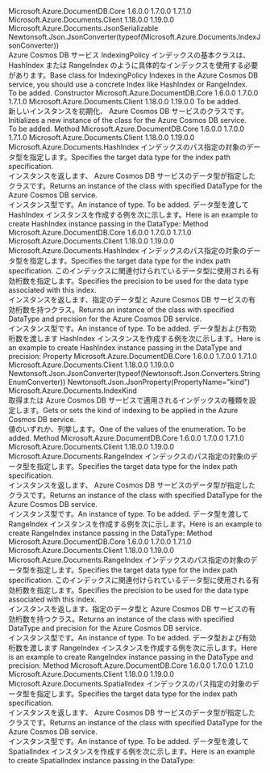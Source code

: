 <Type Name="Index" FullName="Microsoft.Azure.Documents.Index">
  <TypeSignature Language="C#" Value="public abstract class Index : Microsoft.Azure.Documents.JsonSerializable" />
  <TypeSignature Language="ILAsm" Value=".class public auto ansi abstract beforefieldinit Index extends Microsoft.Azure.Documents.JsonSerializable" />
  <TypeSignature Language="DocId" Value="T:Microsoft.Azure.Documents.Index" />
  <TypeSignature Language="VB.NET" Value="Public MustInherit Class Index&#xA;Inherits JsonSerializable" />
  <TypeSignature Language="F#" Value="type Index = class&#xA;    inherit JsonSerializable" />
  <AssemblyInfo>
    <AssemblyName>Microsoft.Azure.DocumentDB.Core</AssemblyName>
    <AssemblyVersion>1.6.0.0</AssemblyVersion>
    <AssemblyVersion>1.7.0.0</AssemblyVersion>
    <AssemblyVersion>1.7.1.0</AssemblyVersion>
  </AssemblyInfo>
  <AssemblyInfo>
    <AssemblyName>Microsoft.Azure.Documents.Client</AssemblyName>
    <AssemblyVersion>1.18.0.0</AssemblyVersion>
    <AssemblyVersion>1.19.0.0</AssemblyVersion>
  </AssemblyInfo>
  <Base>
    <BaseTypeName>Microsoft.Azure.Documents.JsonSerializable</BaseTypeName>
  </Base>
  <Interfaces />
  <Attributes>
    <Attribute>
      <AttributeName>Newtonsoft.Json.JsonConverter(typeof(Microsoft.Azure.Documents.IndexJsonConverter))</AttributeName>
    </Attribute>
  </Attributes>
  <Docs>
    <summary>
            <span data-ttu-id="8196f-101">Azure Cosmos DB サービス IndexingPolicy インデックスの基本クラスは、HashIndex または RangeIndex のように具体的なインデックスを使用する必要があります。</span><span class="sxs-lookup"><span data-stu-id="8196f-101">Base class for IndexingPolicy Indexes in the Azure Cosmos DB service, you should use a concrete Index like HashIndex or RangeIndex.</span></span>
            </summary>
    <remarks>To be added.</remarks>
  </Docs>
  <Members>
    <Member MemberName=".ctor">
      <MemberSignature Language="C#" Value="protected Index (Microsoft.Azure.Documents.IndexKind kind);" />
      <MemberSignature Language="ILAsm" Value=".method familyhidebysig specialname rtspecialname instance void .ctor(valuetype Microsoft.Azure.Documents.IndexKind kind) cil managed" />
      <MemberSignature Language="DocId" Value="M:Microsoft.Azure.Documents.Index.#ctor(Microsoft.Azure.Documents.IndexKind)" />
      <MemberSignature Language="VB.NET" Value="Protected Sub New (kind As IndexKind)" />
      <MemberSignature Language="F#" Value="new Microsoft.Azure.Documents.Index : Microsoft.Azure.Documents.IndexKind -&gt; Microsoft.Azure.Documents.Index" Usage="new Microsoft.Azure.Documents.Index kind" />
      <MemberType>Constructor</MemberType>
      <AssemblyInfo>
        <AssemblyName>Microsoft.Azure.DocumentDB.Core</AssemblyName>
        <AssemblyVersion>1.6.0.0</AssemblyVersion>
        <AssemblyVersion>1.7.0.0</AssemblyVersion>
        <AssemblyVersion>1.7.1.0</AssemblyVersion>
      </AssemblyInfo>
      <AssemblyInfo>
        <AssemblyName>Microsoft.Azure.Documents.Client</AssemblyName>
        <AssemblyVersion>1.18.0.0</AssemblyVersion>
        <AssemblyVersion>1.19.0.0</AssemblyVersion>
      </AssemblyInfo>
      <Parameters>
        <Parameter Name="kind" Type="Microsoft.Azure.Documents.IndexKind" />
      </Parameters>
      <Docs>
        <param name="kind">To be added.</param>
        <summary>
            <span data-ttu-id="8196f-102">新しいインスタンスを初期化、 <see cref="T:Microsoft.Azure.Documents.Index" /> Azure Cosmos DB サービスのクラスです。</span><span class="sxs-lookup"><span data-stu-id="8196f-102">Initializes a new instance of the <see cref="T:Microsoft.Azure.Documents.Index" /> class for the Azure Cosmos DB service.</span></span>
            </summary>
        <remarks>To be added.</remarks>
      </Docs>
    </Member>
    <Member MemberName="Hash">
      <MemberSignature Language="C#" Value="public static Microsoft.Azure.Documents.HashIndex Hash (Microsoft.Azure.Documents.DataType dataType);" />
      <MemberSignature Language="ILAsm" Value=".method public static hidebysig class Microsoft.Azure.Documents.HashIndex Hash(valuetype Microsoft.Azure.Documents.DataType dataType) cil managed" />
      <MemberSignature Language="DocId" Value="M:Microsoft.Azure.Documents.Index.Hash(Microsoft.Azure.Documents.DataType)" />
      <MemberSignature Language="F#" Value="static member Hash : Microsoft.Azure.Documents.DataType -&gt; Microsoft.Azure.Documents.HashIndex" Usage="Microsoft.Azure.Documents.Index.Hash dataType" />
      <MemberType>Method</MemberType>
      <AssemblyInfo>
        <AssemblyName>Microsoft.Azure.DocumentDB.Core</AssemblyName>
        <AssemblyVersion>1.6.0.0</AssemblyVersion>
        <AssemblyVersion>1.7.0.0</AssemblyVersion>
        <AssemblyVersion>1.7.1.0</AssemblyVersion>
      </AssemblyInfo>
      <AssemblyInfo>
        <AssemblyName>Microsoft.Azure.Documents.Client</AssemblyName>
        <AssemblyVersion>1.18.0.0</AssemblyVersion>
        <AssemblyVersion>1.19.0.0</AssemblyVersion>
      </AssemblyInfo>
      <ReturnValue>
        <ReturnType>Microsoft.Azure.Documents.HashIndex</ReturnType>
      </ReturnValue>
      <Parameters>
        <Parameter Name="dataType" Type="Microsoft.Azure.Documents.DataType" />
      </Parameters>
      <Docs>
        <param name="dataType"><span data-ttu-id="8196f-103">インデックスのパス指定の対象のデータ型を指定します。</span><span class="sxs-lookup"><span data-stu-id="8196f-103">Specifies the target data type for the index path specification.</span></span></param>
        <summary>
            <span data-ttu-id="8196f-104">インスタンスを返します、 <see cref="T:Microsoft.Azure.Documents.HashIndex" /> Azure Cosmos DB サービスのデータ型が指定したクラスです。</span><span class="sxs-lookup"><span data-stu-id="8196f-104">Returns an instance of the <see cref="T:Microsoft.Azure.Documents.HashIndex" /> class with specified DataType for the Azure Cosmos DB service.</span></span>
            </summary>
        <returns><span data-ttu-id="8196f-105">インスタンス<see cref="T:Microsoft.Azure.Documents.HashIndex" />型です。</span><span class="sxs-lookup"><span data-stu-id="8196f-105">An instance of <see cref="T:Microsoft.Azure.Documents.HashIndex" /> type.</span></span></returns>
        <remarks>To be added.</remarks>
        <altmember cref="T:Microsoft.Azure.Documents.DataType" />
        <example>
            <span data-ttu-id="8196f-106">データ型を渡して HashIndex インスタンスを作成する例を次に示します。</span><span class="sxs-lookup"><span data-stu-id="8196f-106">Here is an example to create HashIndex instance passing in the DataType:</span></span>
            <code language="c#"><![CDATA[
            HashIndex hashIndex = Index.Hash(DataType.String);
            ]]></code></example>
      </Docs>
    </Member>
    <Member MemberName="Hash">
      <MemberSignature Language="C#" Value="public static Microsoft.Azure.Documents.HashIndex Hash (Microsoft.Azure.Documents.DataType dataType, short precision);" />
      <MemberSignature Language="ILAsm" Value=".method public static hidebysig class Microsoft.Azure.Documents.HashIndex Hash(valuetype Microsoft.Azure.Documents.DataType dataType, int16 precision) cil managed" />
      <MemberSignature Language="DocId" Value="M:Microsoft.Azure.Documents.Index.Hash(Microsoft.Azure.Documents.DataType,System.Int16)" />
      <MemberSignature Language="F#" Value="static member Hash : Microsoft.Azure.Documents.DataType * int16 -&gt; Microsoft.Azure.Documents.HashIndex" Usage="Microsoft.Azure.Documents.Index.Hash (dataType, precision)" />
      <MemberType>Method</MemberType>
      <AssemblyInfo>
        <AssemblyName>Microsoft.Azure.DocumentDB.Core</AssemblyName>
        <AssemblyVersion>1.6.0.0</AssemblyVersion>
        <AssemblyVersion>1.7.0.0</AssemblyVersion>
        <AssemblyVersion>1.7.1.0</AssemblyVersion>
      </AssemblyInfo>
      <AssemblyInfo>
        <AssemblyName>Microsoft.Azure.Documents.Client</AssemblyName>
        <AssemblyVersion>1.18.0.0</AssemblyVersion>
        <AssemblyVersion>1.19.0.0</AssemblyVersion>
      </AssemblyInfo>
      <ReturnValue>
        <ReturnType>Microsoft.Azure.Documents.HashIndex</ReturnType>
      </ReturnValue>
      <Parameters>
        <Parameter Name="dataType" Type="Microsoft.Azure.Documents.DataType" />
        <Parameter Name="precision" Type="System.Int16" />
      </Parameters>
      <Docs>
        <param name="dataType"><span data-ttu-id="8196f-107">インデックスのパス指定の対象のデータ型を指定します。</span><span class="sxs-lookup"><span data-stu-id="8196f-107">Specifies the target data type for the index path specification.</span></span></param>
        <param name="precision"><span data-ttu-id="8196f-108">このインデックスに関連付けられているデータ型に使用される有効桁数を指定します。</span><span class="sxs-lookup"><span data-stu-id="8196f-108">Specifies the precision to be used for the data type associated with this index.</span></span></param>
        <summary>
            <span data-ttu-id="8196f-109">インスタンスを返します、<see cref="T:Microsoft.Azure.Documents.HashIndex" />指定のデータ型と Azure Cosmos DB サービスの有効桁数を持つクラス。</span><span class="sxs-lookup"><span data-stu-id="8196f-109">Returns an instance of the <see cref="T:Microsoft.Azure.Documents.HashIndex" /> class with specified DataType and precision for the Azure Cosmos DB service.</span></span>
            </summary>
        <returns><span data-ttu-id="8196f-110">インスタンス<see cref="T:Microsoft.Azure.Documents.HashIndex" />型です。</span><span class="sxs-lookup"><span data-stu-id="8196f-110">An instance of <see cref="T:Microsoft.Azure.Documents.HashIndex" /> type.</span></span></returns>
        <remarks>To be added.</remarks>
        <altmember cref="T:Microsoft.Azure.Documents.DataType" />
        <example>
            <span data-ttu-id="8196f-111">データ型および有効桁数を渡します HashIndex インスタンスを作成する例を次に示します。</span><span class="sxs-lookup"><span data-stu-id="8196f-111">Here is an example to create HashIndex instance passing in the DataType and precision:</span></span>
            <code language="c#"><![CDATA[
            HashIndex hashIndex = Index.Hash(DataType.String, 3);
            ]]></code></example>
      </Docs>
    </Member>
    <Member MemberName="Kind">
      <MemberSignature Language="C#" Value="public Microsoft.Azure.Documents.IndexKind Kind { get; }" />
      <MemberSignature Language="ILAsm" Value=".property instance valuetype Microsoft.Azure.Documents.IndexKind Kind" />
      <MemberSignature Language="DocId" Value="P:Microsoft.Azure.Documents.Index.Kind" />
      <MemberSignature Language="VB.NET" Value="Public ReadOnly Property Kind As IndexKind" />
      <MemberSignature Language="F#" Value="member this.Kind : Microsoft.Azure.Documents.IndexKind" Usage="Microsoft.Azure.Documents.Index.Kind" />
      <MemberType>Property</MemberType>
      <AssemblyInfo>
        <AssemblyName>Microsoft.Azure.DocumentDB.Core</AssemblyName>
        <AssemblyVersion>1.6.0.0</AssemblyVersion>
        <AssemblyVersion>1.7.0.0</AssemblyVersion>
        <AssemblyVersion>1.7.1.0</AssemblyVersion>
      </AssemblyInfo>
      <AssemblyInfo>
        <AssemblyName>Microsoft.Azure.Documents.Client</AssemblyName>
        <AssemblyVersion>1.18.0.0</AssemblyVersion>
        <AssemblyVersion>1.19.0.0</AssemblyVersion>
      </AssemblyInfo>
      <Attributes>
        <Attribute>
          <AttributeName>Newtonsoft.Json.JsonConverter(typeof(Newtonsoft.Json.Converters.StringEnumConverter))</AttributeName>
        </Attribute>
        <Attribute>
          <AttributeName>Newtonsoft.Json.JsonProperty(PropertyName="kind")</AttributeName>
        </Attribute>
      </Attributes>
      <ReturnValue>
        <ReturnType>Microsoft.Azure.Documents.IndexKind</ReturnType>
      </ReturnValue>
      <Docs>
        <summary>
            <span data-ttu-id="8196f-112">取得または Azure Cosmos DB サービスで適用されるインデックスの種類を設定します。</span><span class="sxs-lookup"><span data-stu-id="8196f-112">Gets or sets the kind of indexing to be applied in the Azure Cosmos DB service.</span></span>
            </summary>
        <value>
            <span data-ttu-id="8196f-113">値のいずれか、<see cref="T:Microsoft.Azure.Documents.IndexKind" />列挙します。</span><span class="sxs-lookup"><span data-stu-id="8196f-113">One of the values of the <see cref="T:Microsoft.Azure.Documents.IndexKind" /> enumeration.</span></span>
            </value>
        <remarks>To be added.</remarks>
      </Docs>
    </Member>
    <Member MemberName="Range">
      <MemberSignature Language="C#" Value="public static Microsoft.Azure.Documents.RangeIndex Range (Microsoft.Azure.Documents.DataType dataType);" />
      <MemberSignature Language="ILAsm" Value=".method public static hidebysig class Microsoft.Azure.Documents.RangeIndex Range(valuetype Microsoft.Azure.Documents.DataType dataType) cil managed" />
      <MemberSignature Language="DocId" Value="M:Microsoft.Azure.Documents.Index.Range(Microsoft.Azure.Documents.DataType)" />
      <MemberSignature Language="F#" Value="static member Range : Microsoft.Azure.Documents.DataType -&gt; Microsoft.Azure.Documents.RangeIndex" Usage="Microsoft.Azure.Documents.Index.Range dataType" />
      <MemberType>Method</MemberType>
      <AssemblyInfo>
        <AssemblyName>Microsoft.Azure.DocumentDB.Core</AssemblyName>
        <AssemblyVersion>1.6.0.0</AssemblyVersion>
        <AssemblyVersion>1.7.0.0</AssemblyVersion>
        <AssemblyVersion>1.7.1.0</AssemblyVersion>
      </AssemblyInfo>
      <AssemblyInfo>
        <AssemblyName>Microsoft.Azure.Documents.Client</AssemblyName>
        <AssemblyVersion>1.18.0.0</AssemblyVersion>
        <AssemblyVersion>1.19.0.0</AssemblyVersion>
      </AssemblyInfo>
      <ReturnValue>
        <ReturnType>Microsoft.Azure.Documents.RangeIndex</ReturnType>
      </ReturnValue>
      <Parameters>
        <Parameter Name="dataType" Type="Microsoft.Azure.Documents.DataType" />
      </Parameters>
      <Docs>
        <param name="dataType"><span data-ttu-id="8196f-114">インデックスのパス指定の対象のデータ型を指定します。</span><span class="sxs-lookup"><span data-stu-id="8196f-114">Specifies the target data type for the index path specification.</span></span></param>
        <summary>
            <span data-ttu-id="8196f-115">インスタンスを返します、 <see cref="T:Microsoft.Azure.Documents.RangeIndex" /> Azure Cosmos DB サービスのデータ型が指定したクラスです。</span><span class="sxs-lookup"><span data-stu-id="8196f-115">Returns an instance of the <see cref="T:Microsoft.Azure.Documents.RangeIndex" /> class with specified DataType for the Azure Cosmos DB service.</span></span>
            </summary>
        <returns><span data-ttu-id="8196f-116">インスタンス<see cref="T:Microsoft.Azure.Documents.RangeIndex" />型です。</span><span class="sxs-lookup"><span data-stu-id="8196f-116">An instance of <see cref="T:Microsoft.Azure.Documents.RangeIndex" /> type.</span></span></returns>
        <remarks>To be added.</remarks>
        <altmember cref="T:Microsoft.Azure.Documents.DataType" />
        <example>
            <span data-ttu-id="8196f-117">データ型を渡して RangeIndex インスタンスを作成する例を次に示します。</span><span class="sxs-lookup"><span data-stu-id="8196f-117">Here is an example to create RangeIndex instance passing in the DataType:</span></span>
            <code language="c#"><![CDATA[
            RangeIndex rangeIndex = Index.Range(DataType.Number);
            ]]></code></example>
      </Docs>
    </Member>
    <Member MemberName="Range">
      <MemberSignature Language="C#" Value="public static Microsoft.Azure.Documents.RangeIndex Range (Microsoft.Azure.Documents.DataType dataType, short precision);" />
      <MemberSignature Language="ILAsm" Value=".method public static hidebysig class Microsoft.Azure.Documents.RangeIndex Range(valuetype Microsoft.Azure.Documents.DataType dataType, int16 precision) cil managed" />
      <MemberSignature Language="DocId" Value="M:Microsoft.Azure.Documents.Index.Range(Microsoft.Azure.Documents.DataType,System.Int16)" />
      <MemberSignature Language="F#" Value="static member Range : Microsoft.Azure.Documents.DataType * int16 -&gt; Microsoft.Azure.Documents.RangeIndex" Usage="Microsoft.Azure.Documents.Index.Range (dataType, precision)" />
      <MemberType>Method</MemberType>
      <AssemblyInfo>
        <AssemblyName>Microsoft.Azure.DocumentDB.Core</AssemblyName>
        <AssemblyVersion>1.6.0.0</AssemblyVersion>
        <AssemblyVersion>1.7.0.0</AssemblyVersion>
        <AssemblyVersion>1.7.1.0</AssemblyVersion>
      </AssemblyInfo>
      <AssemblyInfo>
        <AssemblyName>Microsoft.Azure.Documents.Client</AssemblyName>
        <AssemblyVersion>1.18.0.0</AssemblyVersion>
        <AssemblyVersion>1.19.0.0</AssemblyVersion>
      </AssemblyInfo>
      <ReturnValue>
        <ReturnType>Microsoft.Azure.Documents.RangeIndex</ReturnType>
      </ReturnValue>
      <Parameters>
        <Parameter Name="dataType" Type="Microsoft.Azure.Documents.DataType" />
        <Parameter Name="precision" Type="System.Int16" />
      </Parameters>
      <Docs>
        <param name="dataType"><span data-ttu-id="8196f-118">インデックスのパス指定の対象のデータ型を指定します。</span><span class="sxs-lookup"><span data-stu-id="8196f-118">Specifies the target data type for the index path specification.</span></span></param>
        <param name="precision"><span data-ttu-id="8196f-119">このインデックスに関連付けられているデータ型に使用される有効桁数を指定します。</span><span class="sxs-lookup"><span data-stu-id="8196f-119">Specifies the precision to be used for the data type associated with this index.</span></span></param>
        <summary>
            <span data-ttu-id="8196f-120">インスタンスを返します、<see cref="T:Microsoft.Azure.Documents.RangeIndex" />指定のデータ型と Azure Cosmos DB サービスの有効桁数を持つクラス。</span><span class="sxs-lookup"><span data-stu-id="8196f-120">Returns an instance of the <see cref="T:Microsoft.Azure.Documents.RangeIndex" /> class with specified DataType and precision for the Azure Cosmos DB service.</span></span>
            </summary>
        <returns><span data-ttu-id="8196f-121">インスタンス<see cref="T:Microsoft.Azure.Documents.RangeIndex" />型です。</span><span class="sxs-lookup"><span data-stu-id="8196f-121">An instance of <see cref="T:Microsoft.Azure.Documents.RangeIndex" /> type.</span></span></returns>
        <remarks>To be added.</remarks>
        <altmember cref="T:Microsoft.Azure.Documents.DataType" />
        <example>
            <span data-ttu-id="8196f-122">データ型および有効桁数を渡します RangeIndex インスタンスを作成する例を次に示します。</span><span class="sxs-lookup"><span data-stu-id="8196f-122">Here is an example to create RangeIndex instance passing in the DataType and precision:</span></span>
            <code language="c#"><![CDATA[
            RangeIndex rangeIndex = Index.Range(DataType.Number, -1);
            ]]></code></example>
      </Docs>
    </Member>
    <Member MemberName="Spatial">
      <MemberSignature Language="C#" Value="public static Microsoft.Azure.Documents.SpatialIndex Spatial (Microsoft.Azure.Documents.DataType dataType);" />
      <MemberSignature Language="ILAsm" Value=".method public static hidebysig class Microsoft.Azure.Documents.SpatialIndex Spatial(valuetype Microsoft.Azure.Documents.DataType dataType) cil managed" />
      <MemberSignature Language="DocId" Value="M:Microsoft.Azure.Documents.Index.Spatial(Microsoft.Azure.Documents.DataType)" />
      <MemberSignature Language="F#" Value="static member Spatial : Microsoft.Azure.Documents.DataType -&gt; Microsoft.Azure.Documents.SpatialIndex" Usage="Microsoft.Azure.Documents.Index.Spatial dataType" />
      <MemberType>Method</MemberType>
      <AssemblyInfo>
        <AssemblyName>Microsoft.Azure.DocumentDB.Core</AssemblyName>
        <AssemblyVersion>1.6.0.0</AssemblyVersion>
        <AssemblyVersion>1.7.0.0</AssemblyVersion>
        <AssemblyVersion>1.7.1.0</AssemblyVersion>
      </AssemblyInfo>
      <AssemblyInfo>
        <AssemblyName>Microsoft.Azure.Documents.Client</AssemblyName>
        <AssemblyVersion>1.18.0.0</AssemblyVersion>
        <AssemblyVersion>1.19.0.0</AssemblyVersion>
      </AssemblyInfo>
      <ReturnValue>
        <ReturnType>Microsoft.Azure.Documents.SpatialIndex</ReturnType>
      </ReturnValue>
      <Parameters>
        <Parameter Name="dataType" Type="Microsoft.Azure.Documents.DataType" />
      </Parameters>
      <Docs>
        <param name="dataType"><span data-ttu-id="8196f-123">インデックスのパス指定の対象のデータ型を指定します。</span><span class="sxs-lookup"><span data-stu-id="8196f-123">Specifies the target data type for the index path specification.</span></span></param>
        <summary>
            <span data-ttu-id="8196f-124">インスタンスを返します、 <see cref="T:Microsoft.Azure.Documents.SpatialIndex" /> Azure Cosmos DB サービスのデータ型が指定したクラスです。</span><span class="sxs-lookup"><span data-stu-id="8196f-124">Returns an instance of the <see cref="T:Microsoft.Azure.Documents.SpatialIndex" /> class with specified DataType for the Azure Cosmos DB service.</span></span>
            </summary>
        <returns><span data-ttu-id="8196f-125">インスタンス<see cref="T:Microsoft.Azure.Documents.SpatialIndex" />型です。</span><span class="sxs-lookup"><span data-stu-id="8196f-125">An instance of <see cref="T:Microsoft.Azure.Documents.SpatialIndex" /> type.</span></span></returns>
        <remarks>To be added.</remarks>
        <altmember cref="T:Microsoft.Azure.Documents.DataType" />
        <example>
            <span data-ttu-id="8196f-126">データ型を渡して SpatialIndex インスタンスを作成する例を次に示します。</span><span class="sxs-lookup"><span data-stu-id="8196f-126">Here is an example to create SpatialIndex instance passing in the DataType:</span></span>
            <code language="c#"><![CDATA[
            SpatialIndex spatialIndex = Index.Spatial(DataType.Point);
            ]]></code></example>
      </Docs>
    </Member>
  </Members>
</Type>